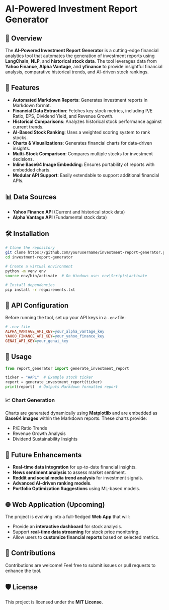 # AI-Powered Investment Report Generator

## 📌 Overview
The **AI-Powered Investment Report Generator** is a cutting-edge financial analytics tool that automates the generation of investment reports using **LangChain**, **NLP**, and **historical stock data**. The tool leverages data from **Yahoo Finance**, **Alpha Vantage**, and **yfinance** to provide insightful financial analysis, comparative historical trends, and AI-driven stock rankings.

## 🚀 Features
- **Automated Markdown Reports**: Generates investment reports in Markdown format.
- **Financial Data Extraction**: Fetches key stock metrics, including P/E Ratio, EPS, Dividend Yield, and Revenue Growth.
- **Historical Comparisons**: Analyzes historical stock performance against current trends.
- **AI-Based Stock Ranking**: Uses a weighted scoring system to rank stocks.
- **Charts & Visualizations**: Generates financial charts for data-driven insights.
- **Multi-Stock Comparison**: Compares multiple stocks for investment decisions.
- **Inline Base64 Image Embedding**: Ensures portability of reports with embedded charts.
- **Modular API Support**: Easily extendable to support additional financial APIs.

## 📊 Data Sources
- **Yahoo Finance API** (Current and historical stock data)
- **Alpha Vantage API** (Fundamental stock data)

## 🛠️ Installation
```bash
# Clone the repository
git clone https://github.com/yourusername/investment-report-generator.git
cd investment-report-generator

# Create a virtual environment
python -m venv env
source env/bin/activate  # On Windows use: env\Scripts\activate

# Install dependencies
pip install -r requirements.txt
```

## 🔑 API Configuration
Before running the tool, set up your API keys in a `.env` file:

```ini
# .env file
ALPHA_VANTAGE_API_KEY=your_alpha_vantage_key
YAHOO_FINANCE_API_KEY=your_yahoo_finance_key
GENAI_API_KEY=your_genai_key
```

## 🔧 Usage
```python
from report_generator import generate_investment_report

ticker = "AAPL"  # Example stock ticker
report = generate_investment_report(ticker)
print(report)  # Outputs Markdown formatted report
```

### 📈 Chart Generation
Charts are generated dynamically using **Matplotlib** and are embedded as **Base64 images** within the Markdown reports. These charts provide:
- P/E Ratio Trends
- Revenue Growth Analysis
- Dividend Sustainability Insights

## 🔮 Future Enhancements
- **Real-time data integration** for up-to-date financial insights.
- **News sentiment analysis** to assess market sentiment.
- **Reddit and social media trend analysis** for investment signals.
- **Advanced AI-driven ranking models**.
- **Portfolio Optimization Suggestions** using ML-based models.

## 🌐 Web Application (Upcoming)
The project is evolving into a full-fledged **Web App** that will:
- Provide an **interactive dashboard** for stock analysis.
- Support **real-time data streaming** for stock price monitoring.
- Allow users to **customize financial reports** based on selected metrics.

## 🤝 Contributions
Contributions are welcome! Feel free to submit issues or pull requests to enhance the tool.

## 🛡️ License
This project is licensed under the **MIT License**.

